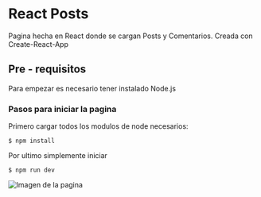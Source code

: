 # React Posts

Pagina hecha en React donde se cargan Posts y Comentarios. Creada con Create-React-App

## Pre - requisitos

Para empezar es necesario tener instalado Node.js

### Pasos para iniciar la pagina

Primero cargar todos los modulos de node necesarios:
```
$ npm install
```
Por ultimo simplemente iniciar
```
$ npm run dev
```
![Imagen de la pagina](https://raw.githubusercontent.com/gkoutian/react-post/master/img/sample.png)
